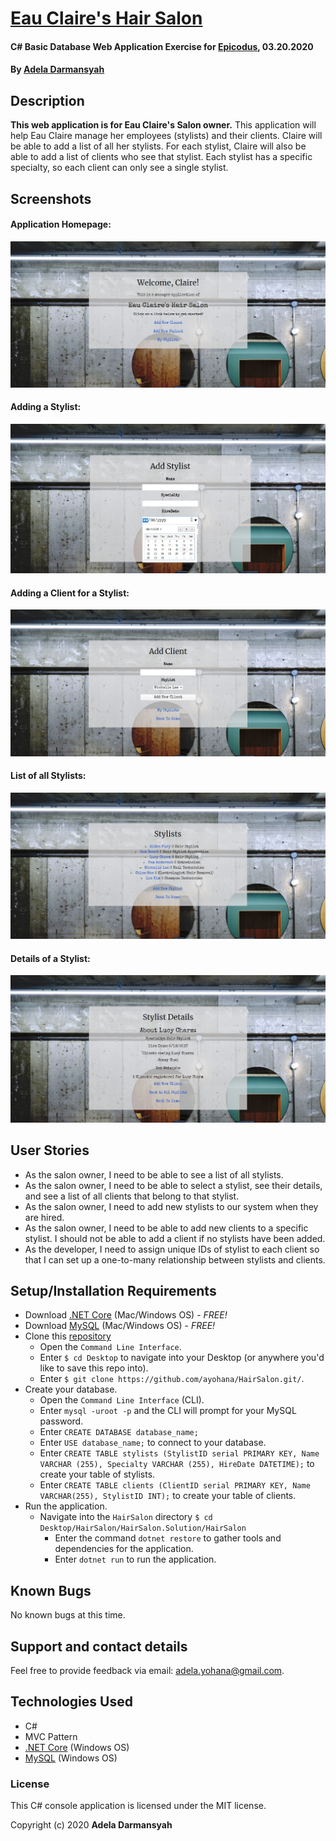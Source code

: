 # [Eau Claire's Hair Salon](https://github.com/ayohana/HairSalon.git/)

#### C# Basic Database Web Application Exercise for [Epicodus](https://www.epicodus.com/), 03.20.2020

#### By [**Adela Darmansyah**](https://ayohana.github.io/portfolio/)

## Description

**This web application is for Eau Claire's Salon owner.** This application will help Eau Claire manage her employees (stylists) and their clients. Claire will be able to add a list of all her stylists. For each stylist, Claire will also be able to add a list of clients who see that stylist. Each stylist has a specific specialty, so each client can only see a single stylist.

## Screenshots

#### Application Homepage:
![Screenshot of homepage](./Screenshots/homepage.JPG/)

#### Adding a Stylist:
![Screenshot of adding a stylist](./Screenshots/add-stylist.JPG/)

#### Adding a Client for a Stylist:
![Screenshot of adding a client](./Screenshots/add-client.JPG/)

#### List of all Stylists:
![Screenshot of all stylists](./Screenshots/all-stylists.JPG/)

#### Details of a Stylist:
![Screenshot of details of a stylist](./Screenshots/stylist-details.JPG/)

## User Stories

* As the salon owner, I need to be able to see a list of all stylists.
* As the salon owner, I need to be able to select a stylist, see their details, and see a list of all clients that belong to that stylist.
* As the salon owner, I need to add new stylists to our system when they are hired.
* As the salon owner, I need to be able to add new clients to a specific stylist. I should not be able to add a client if no stylists have been added.
* As the developer, I need to assign unique IDs of stylist to each client so that I can set up a one-to-many relationship between stylists and clients.

## Setup/Installation Requirements

* Download [.NET Core](https://www.learnhowtoprogram.com/c-and-net/getting-started-with-c/installing-c-and-net) (Mac/Windows OS) - _FREE!_
* Download [MySQL](https://www.learnhowtoprogram.com/c-and-net/getting-started-with-c/installing-and-configuring-mysql) (Mac/Windows OS) - _FREE!_
* Clone this [repository](https://github.com/ayohana/HairSalon.git/)
  * Open the `Command Line Interface`.
  * Enter `$ cd Desktop` to navigate into your Desktop (or anywhere you'd like to save this repo into).
  * Enter `$ git clone https://github.com/ayohana/HairSalon.git/`.
* Create your database.
  * Open the `Command Line Interface` (CLI).
  * Enter `mysql -uroot -p` and the CLI will prompt for your MySQL password.
  * Enter `CREATE DATABASE database_name;`
  * Enter `USE database_name;` to connect to your database.
  * Enter `CREATE TABLE stylists (StylistID serial PRIMARY KEY, Name VARCHAR (255), Specialty VARCHAR (255), HireDate DATETIME);` to create your table of stylists.
  * Enter `CREATE TABLE clients (ClientID serial PRIMARY KEY, Name VARCHAR(255), StylistID INT);` to create your table of clients.
* Run the application.
  * Navigate into the `HairSalon` directory `$ cd Desktop/HairSalon/HairSalon.Solution/HairSalon`
    * Enter the command `dotnet restore` to gather tools and dependencies for the application.
    * Enter `dotnet run` to run the application.

## Known Bugs

No known bugs at this time.

## Support and contact details

Feel free to provide feedback via email: adela.yohana@gmail.com.

## Technologies Used

* C#
* MVC Pattern
* [.NET Core](https://dotnet.microsoft.com/download/dotnet-core/) (Windows OS)
* [MySQL](https://dev.mysql.com/downloads/file/?id=484919) (Windows OS)

### License

This C# console application is licensed under the MIT license.

Copyright (c) 2020 **Adela Darmansyah**

